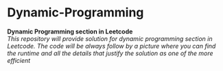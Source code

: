 # Dynamic-Programming
**Dynamic Programming section in Leetcode**     
*This repository will provide solution for dynamic programming section in Leetcode.   The code will be always follow by a picture where you can find the runtime and all the details that justify the solution as one of the more efficient*

